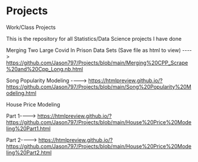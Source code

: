 # Projects
Work/Class Projects

This is the repository for all Statistics/Data Science projects I have done

Merging Two Large Covid In Prison Data Sets (Save file as html to view) ----> https://github.com/Jason797/Projects/blob/main/Merging%20CPP_Scrape%20and%20Cpp_Long.nb.html

Song Popularity Modeling ----> https://htmlpreview.github.io/?https://github.com/Jason797/Projects/blob/main/Song%20Popularity%20Modeling.html

House Price Modeling 

Part 1----> https://htmlpreview.github.io/?https://github.com/Jason797/Projects/blob/main/House%20Price%20Modeling%20Part1.html

Part 2----> https://htmlpreview.github.io/?https://github.com/Jason797/Projects/blob/main/House%20Price%20Modeling%20Part2.html
                     
                     
                     
                     
